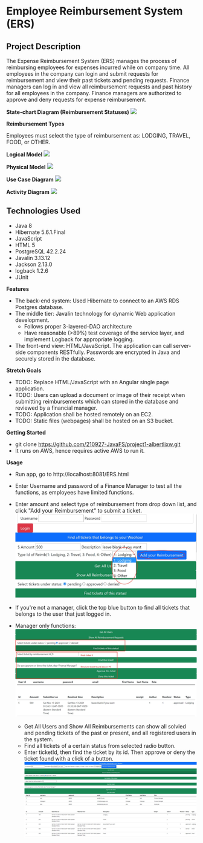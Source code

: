 # Employee Reimbursement System (ERS)

## Project Description
The Expense Reimbursement System (ERS) manages the process of reimbursing employees for expenses incurred while on company time. All employees in the company can login and submit requests for reimbursement and view their past tickets and pending requests. Finance managers can log in and view all reimbursement requests and past history for all employees in the company. Finance managers are authorized to approve and deny requests for expense reimbursement.

**State-chart Diagram (Reimbursement Statuses)** 
![](./imgs/state-chart.jpg)

**Reimbursement Types**

Employees must select the type of reimbursement as: LODGING, TRAVEL, FOOD, or OTHER.

**Logical Model**
![](./imgs/logical.jpg)

**Physical Model**
![](./imgs/physical.jpg)

**Use Case Diagram**
![](./imgs/use-case.jpg)

**Activity Diagram**
![](./imgs/activity.jpg)

## Technologies Used
* Java 8
* Hibernate 5.6.1.Final
* JavaScript
* HTML 5
* PostgreSQL 42.2.24
* Javalin 3.13.12
* Jackson 2.13.0
* logback 1.2.6
* JUnit

**Features**
* The back-end system: Used Hibernate to connect to an AWS RDS Postgres database. 
* The middle tier: Javalin technology for dynamic Web application development. 
    * Follows proper 3-layered-DAO architecture
    * Have reasonable (>89%) test coverage of the service layer, and implement Logback for appropriate logging. 
* The front-end view: HTML/JavaScript. The application can call server-side components RESTfully. Passwords are encrypted in Java and securely stored in the database. 

**Stretch Goals**
* TODO: Replace HTML/JavaScript with an Angular single page application.
* TODO: Users can upload a document or image of their receipt when submitting reimbursements which can stored in the database and reviewed by a financial manager.
* TODO: Application shall be hosted remotely on an EC2.
* TODO: Static files (webpages) shall be hosted on an S3 bucket. 

**Getting Started**
* git clone https://github.com/210927-JavaFS/project1-albertlixw.git
* It runs on AWS, hence requires active AWS to run it. 

**Usage**
* Run app, go to http://localhost:8081/ERS.html
* Enter Username and password of a Finance Manager to test all the functions, as employees have limited functions. 
* Enter amount and select type of reimbursement from drop down list, and click "Add your Reimbursement" to submit a ticket. 
![](./imgs/addingReimb.jpg)
* If you're not a manager, click the top blue button to find all tickets that belongs to the user that just logged in. 

* Manager only functions: 
![](./imgs/findATicket.jpg)
   * Get All Users and Show All Reimbursements can show all solvled and pending tickets of the past or present, and all registered users in the system. 
   * Find all tickets of a certain status from selected radio button. 
   * Enter ticketId, then find the ticket by its id. Then approve or deny the ticket found with a click of a button. 
![](./imgs/overview.jpg)

<!-- **Contributors**
Me -->
<!-- 
**License**
None -->
